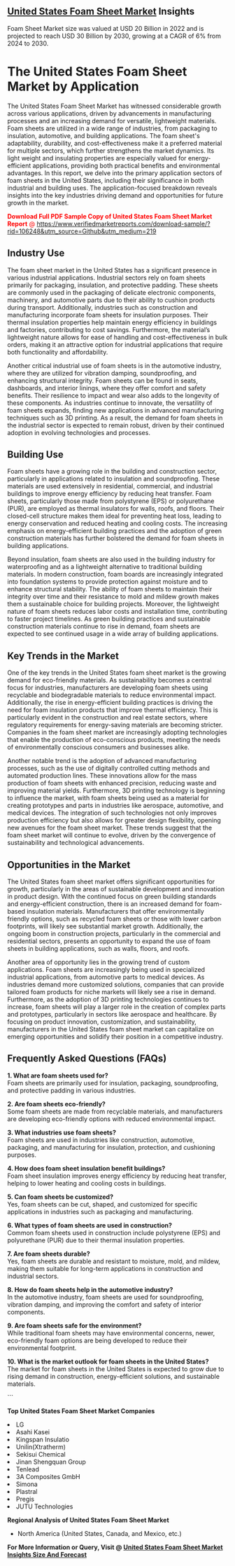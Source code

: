 <h2><a href="https://www.verifiedmarketreports.com/download-sample/?rid=106248&amp;utm_source=Github&amp;utm_medium=219" target="_blank">United States Foam Sheet Market</a> Insights</h2><p>Foam Sheet Market size was valued at USD 20 Billion in 2022 and is projected to reach USD 30 Billion by 2030, growing at a CAGR of 6% from 2024 to 2030.</p><p> <h1>The United States Foam Sheet Market by Application</h1> <p>The United States Foam Sheet Market has witnessed considerable growth across various applications, driven by advancements in manufacturing processes and an increasing demand for versatile, lightweight materials. Foam sheets are utilized in a wide range of industries, from packaging to insulation, automotive, and building applications. The foam sheet's adaptability, durability, and cost-effectiveness make it a preferred material for multiple sectors, which further strengthens the market dynamics. Its light weight and insulating properties are especially valued for energy-efficient applications, providing both practical benefits and environmental advantages. In this report, we delve into the primary application sectors of foam sheets in the United States, including their significance in both industrial and building uses. The application-focused breakdown reveals insights into the key industries driving demand and opportunities for future growth in the market. <p><span class=""><span style="color: #ff0000;"><strong>Download Full PDF Sample Copy of United States Foam Sheet Market Report</strong> @ </span><a href="https://www.verifiedmarketreports.com/download-sample/?rid=106248&amp;utm_source=Github&amp;utm_medium=219" target="_blank">https://www.verifiedmarketreports.com/download-sample/?rid=106248&amp;utm_source=Github&amp;utm_medium=219</a></span></p></p> <h2>Industry Use</h2> <p>The foam sheet market in the United States has a significant presence in various industrial applications. Industrial sectors rely on foam sheets primarily for packaging, insulation, and protective padding. These sheets are commonly used in the packaging of delicate electronic components, machinery, and automotive parts due to their ability to cushion products during transport. Additionally, industries such as construction and manufacturing incorporate foam sheets for insulation purposes. Their thermal insulation properties help maintain energy efficiency in buildings and factories, contributing to cost savings. Furthermore, the material’s lightweight nature allows for ease of handling and cost-effectiveness in bulk orders, making it an attractive option for industrial applications that require both functionality and affordability. <p>Another critical industrial use of foam sheets is in the automotive industry, where they are utilized for vibration damping, soundproofing, and enhancing structural integrity. Foam sheets can be found in seats, dashboards, and interior linings, where they offer comfort and safety benefits. Their resilience to impact and wear also adds to the longevity of these components. As industries continue to innovate, the versatility of foam sheets expands, finding new applications in advanced manufacturing techniques such as 3D printing. As a result, the demand for foam sheets in the industrial sector is expected to remain robust, driven by their continued adoption in evolving technologies and processes.</p> <h2>Building Use</h2> <p>Foam sheets have a growing role in the building and construction sector, particularly in applications related to insulation and soundproofing. These materials are used extensively in residential, commercial, and industrial buildings to improve energy efficiency by reducing heat transfer. Foam sheets, particularly those made from polystyrene (EPS) or polyurethane (PUR), are employed as thermal insulators for walls, roofs, and floors. Their closed-cell structure makes them ideal for preventing heat loss, leading to energy conservation and reduced heating and cooling costs. The increasing emphasis on energy-efficient building practices and the adoption of green construction materials has further bolstered the demand for foam sheets in building applications. <p>Beyond insulation, foam sheets are also used in the building industry for waterproofing and as a lightweight alternative to traditional building materials. In modern construction, foam boards are increasingly integrated into foundation systems to provide protection against moisture and to enhance structural stability. The ability of foam sheets to maintain their integrity over time and their resistance to mold and mildew growth makes them a sustainable choice for building projects. Moreover, the lightweight nature of foam sheets reduces labor costs and installation time, contributing to faster project timelines. As green building practices and sustainable construction materials continue to rise in demand, foam sheets are expected to see continued usage in a wide array of building applications.</p> <h2>Key Trends in the Market</h2> <p>One of the key trends in the United States foam sheet market is the growing demand for eco-friendly materials. As sustainability becomes a central focus for industries, manufacturers are developing foam sheets using recyclable and biodegradable materials to reduce environmental impact. Additionally, the rise in energy-efficient building practices is driving the need for foam insulation products that improve thermal efficiency. This is particularly evident in the construction and real estate sectors, where regulatory requirements for energy-saving materials are becoming stricter. Companies in the foam sheet market are increasingly adopting technologies that enable the production of eco-conscious products, meeting the needs of environmentally conscious consumers and businesses alike. <p>Another notable trend is the adoption of advanced manufacturing processes, such as the use of digitally controlled cutting methods and automated production lines. These innovations allow for the mass production of foam sheets with enhanced precision, reducing waste and improving material yields. Furthermore, 3D printing technology is beginning to influence the market, with foam sheets being used as a material for creating prototypes and parts in industries like aerospace, automotive, and medical devices. The integration of such technologies not only improves production efficiency but also allows for greater design flexibility, opening new avenues for the foam sheet market. These trends suggest that the foam sheet market will continue to evolve, driven by the convergence of sustainability and technological advancements.</p> <h2>Opportunities in the Market</h2> <p>The United States foam sheet market offers significant opportunities for growth, particularly in the areas of sustainable development and innovation in product design. With the continued focus on green building standards and energy-efficient construction, there is an increased demand for foam-based insulation materials. Manufacturers that offer environmentally friendly options, such as recycled foam sheets or those with lower carbon footprints, will likely see substantial market growth. Additionally, the ongoing boom in construction projects, particularly in the commercial and residential sectors, presents an opportunity to expand the use of foam sheets in building applications, such as walls, floors, and roofs. <p>Another area of opportunity lies in the growing trend of custom applications. Foam sheets are increasingly being used in specialized industrial applications, from automotive parts to medical devices. As industries demand more customized solutions, companies that can provide tailored foam products for niche markets will likely see a rise in demand. Furthermore, as the adoption of 3D printing technologies continues to increase, foam sheets will play a larger role in the creation of complex parts and prototypes, particularly in sectors like aerospace and healthcare. By focusing on product innovation, customization, and sustainability, manufacturers in the United States foam sheet market can capitalize on emerging opportunities and solidify their position in a competitive industry.</p> <h2>Frequently Asked Questions (FAQs)</h2> <p><strong>1. What are foam sheets used for?</strong><br>Foam sheets are primarily used for insulation, packaging, soundproofing, and protective padding in various industries.</p> <p><strong>2. Are foam sheets eco-friendly?</strong><br>Some foam sheets are made from recyclable materials, and manufacturers are developing eco-friendly options with reduced environmental impact.</p> <p><strong>3. What industries use foam sheets?</strong><br>Foam sheets are used in industries like construction, automotive, packaging, and manufacturing for insulation, protection, and cushioning purposes.</p> <p><strong>4. How does foam sheet insulation benefit buildings?</strong><br>Foam sheet insulation improves energy efficiency by reducing heat transfer, helping to lower heating and cooling costs in buildings.</p> <p><strong>5. Can foam sheets be customized?</strong><br>Yes, foam sheets can be cut, shaped, and customized for specific applications in industries such as packaging and manufacturing.</p> <p><strong>6. What types of foam sheets are used in construction?</strong><br>Common foam sheets used in construction include polystyrene (EPS) and polyurethane (PUR) due to their thermal insulation properties.</p> <p><strong>7. Are foam sheets durable?</strong><br>Yes, foam sheets are durable and resistant to moisture, mold, and mildew, making them suitable for long-term applications in construction and industrial sectors.</p> <p><strong>8. How do foam sheets help in the automotive industry?</strong><br>In the automotive industry, foam sheets are used for soundproofing, vibration damping, and improving the comfort and safety of interior components.</p> <p><strong>9. Are foam sheets safe for the environment?</strong><br>While traditional foam sheets may have environmental concerns, newer, eco-friendly foam options are being developed to reduce their environmental footprint.</p> <p><strong>10. What is the market outlook for foam sheets in the United States?</strong><br>The market for foam sheets in the United States is expected to grow due to rising demand in construction, energy-efficient solutions, and sustainable materials.</p> ```</p><p><strong>Top United States Foam Sheet Market Companies</strong></p><div data-test-id=""><p><li>LG</li><li> Asahi Kasei</li><li> Kingspan Insulatio</li><li> Unilin(Xtratherm)</li><li> Sekisui Chemical</li><li> Jinan Shengquan Group</li><li> Tenlead</li><li> 3A Composites GmbH</li><li> Simona</li><li> Plastral</li><li> Pregis</li><li> JUTU Technologies</li></p><div><strong>Regional Analysis of&nbsp;United States Foam Sheet Market</strong></div><ul><li dir="ltr"><p dir="ltr">North America&nbsp;(United States, Canada, and Mexico, etc.)</p></li></ul><p><strong>For More Information or Query, Visit @&nbsp;</strong><strong><a href="https://www.verifiedmarketreports.com/product/global-foam-sheet-market-2019-by-company-regions-type-and-application-forecast-to-2024/?utm_source=Github&amp;utm_medium=219" target="_blank">United States Foam Sheet Market Insights Size And Forecast</a></strong></p></div>
